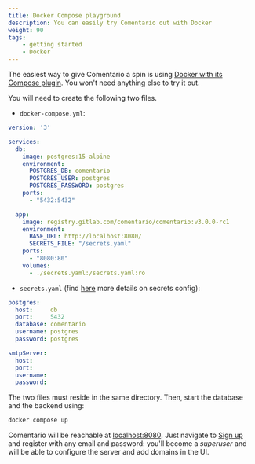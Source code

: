 ```yaml
---
title: Docker Compose playground
description: You can easily try Comentario out with Docker 
weight: 90
tags:
    - getting started
    - Docker
---
```


The easiest way to give Comentario a spin is using [Docker with its Compose plugin](https://docs.docker.com/compose/install/linux/). You won't need anything else to try it out.

<!--more-->

You will need to create the following two files.

* `docker-compose.yml`:
```yaml
version: '3'

services:
  db:
    image: postgres:15-alpine
    environment:
      POSTGRES_DB: comentario
      POSTGRES_USER: postgres
      POSTGRES_PASSWORD: postgres
    ports:
      - "5432:5432"

  app:
    image: registry.gitlab.com/comentario/comentario:v3.0.0-rc1
    environment:
      BASE_URL: http://localhost:8080/
      SECRETS_FILE: "/secrets.yaml"
    ports:
      - "8080:80"
    volumes:
      - ./secrets.yaml:/secrets.yaml:ro
```
* `secrets.yaml` (find [here](/getting-started/configuration/secrets) more details on secrets config):
```yaml
postgres:
  host:     db
  port:     5432
  database: comentario
  username: postgres
  password: postgres

smtpServer:
  host:
  port:
  username:
  password:
```

The two files must reside in the same directory. Then, start the database and the backend using:


```bash
docker compose up
```

Comentario will be reachable at [localhost:8080](http://localhost:8080). Just navigate to [Sign up](http://localhost:8080/en/auth/signup) and register with any email and password: you'll become a *superuser* and will be able to configure the server and add domains in the UI.
